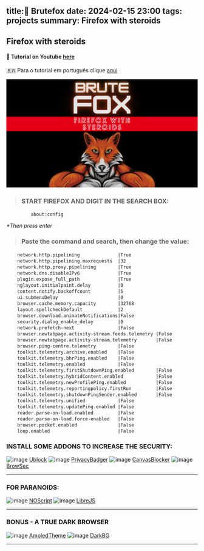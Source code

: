 title:💪 Brutefox
date: 2024-02-15 23:00
tags: projects
summary: Firefox with steroids
---
Firefox with steroids
---
#### 💬 Tutorial on Youtube [here](https://www.youtube.com/embed/FlC7b2z4kHQ)
🇧🇷 Para o tutorial em português clique [aqui](https://github.com/cristiancmoises/brutefox/blob/main/LEIA-ME.md)

![brute](/images/brute.png)

> ### START FIREFOX AND DIGIT IN THE SEARCH BOX:
             about:config
_*Then press enter_
> ### Paste the command and search, then change the value:
        network.http.pipelining              |True                            
        network.http.pipelining.maxrequests  |32                  
        network.http.proxy.pipelining        |True                      
        network.dns.disableIPv6              |True                            
        plugin.expose_full_path              |True                            
        nglayout.initialpaint.delay          |0                           
        content.notify.backoffcount          |5                           
        ui.submenuDelay                      |0                                       
        browser.cache.memory.capacity        |32768                     
        layout.spellcheckDefault             |2                              
        browser.download.animateNotifications|False              
        security.dialog_enable_delay         |0                           
        network.prefetch-next                |False                              
        browser.newtabpage.activity-stream.feeds.telemetry |False 
        browser.newtabpage.activity-stream.telemetry       |False       
        browser.ping-centre.telemetry        |False                      
        toolkit.telemetry.archive.enabled    |False                  
        toolkit.telemetry.bhrPing.enabled    |False                  
        toolkit.telemetry.enabled            |False                          
        toolkit.telemetry.firstShutdownPing.enabled        |False        
        toolkit.telemetry.hybridContent.enabled            |False            
        toolkit.telemetry.newProfilePing.enabled           |False           
        toolkit.telemetry.reportingpolicy.firstRun         |False         
        toolkit.telemetry.shutdownPingSender.enabled       |False      
        toolkit.telemetry.unified            |False                         
        toolkit.telemetry.updatePing.enabled |False               
        reader.parse-on-load.enabled         |False                       
        reader.parse-on-load.force-enabled   |False                 
        browser.pocket.enabled               |False                             
        loop.enabled                         |False                                       

### INSTALL SOME ADDONS TO INCREASE THE SECURITY:
![image](https://github.com/cristiancmoises/brutefox/assets/86272521/f93b99c3-b7dc-40a8-8a80-9eb7bc007fe5)
[Ublock](https://addons.mozilla.org/en-US/firefox/addon/ublock-origin/)
![image](https://github.com/cristiancmoises/brutefox/assets/86272521/f9c52e17-b859-4318-80a0-8d45f26da806)
[PrivacyBadger](https://addons.mozilla.org/en-US/firefox/addon/privacy-badger17/)
![image](https://github.com/cristiancmoises/brutefox/assets/86272521/dccd79b3-c58b-404e-a30b-deba0b8abeab)
[CanvasBlocker](https://addons.mozilla.org/en-US/firefox/addon/canvasblocker/)
![image](https://github.com/cristiancmoises/brutefox/assets/86272521/cfb0b18a-bd20-4754-ad88-72ee4cd48d2c)
[BrowSec](https://addons.mozilla.org/en-US/firefox/addon/browsec/)
____________________________________________________________________
### FOR PARANOIDS:
![image](https://github.com/cristiancmoises/brutefox/assets/86272521/e6aa98fd-6dc8-4a2f-abe5-79f822e131f5)
[NOScript](https://addons.mozilla.org/en-US/firefox/addon/noscript/)
![image](https://github.com/cristiancmoises/brutefox/assets/86272521/724a9ca5-3943-4441-8dcb-3e344a1242b8)
[LibreJS](https://ftp.gnu.org/gnu/librejs/librejs-7.21.0.xpi)
______________________________________________________________________
### BONUS - A TRUE DARK BROWSER
![image](https://github.com/cristiancmoises/brutefox/assets/86272521/db293502-20d8-45ea-be6b-c417f6160371)
[AmoledTheme](https://addons.mozilla.org/en-US/firefox/addon/all-back-no-highlight/)
![image](https://github.com/cristiancmoises/brutefox/assets/86272521/2fcb5977-8270-48cd-9307-f363ee0bdbc3)
[DarkBG](https://addons.mozilla.org/en-US/firefox/addon/dark-background-light-text/)
_______________________________________________________________________
